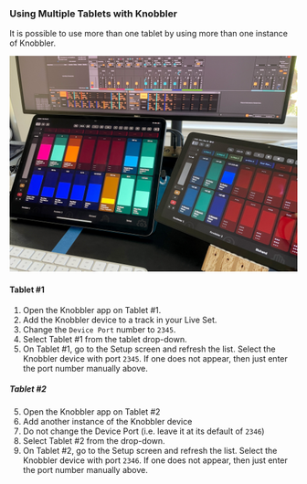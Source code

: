 ### Using Multiple Tablets with Knobbler

It is possible to use more than one tablet by using more than one instance of Knobbler.

![Dual Tablets](./images/dual_tablets-export.jpg)

#### Tablet #1

1. Open the Knobbler app on Tablet #1.
1. Add the Knobbler device to a track in your Live Set.
1. Change the `Device Port` number to `2345`.
1. Select Tablet #1 from the tablet drop-down.
1. On Tablet #1, go to the Setup screen and refresh the list. Select the Knobbler device with port `2345`. If one does not appear, then just enter the port number manually above.

##### Tablet #2

5. Open the Knobbler app on Tablet #2
6. Add another instance of the Knobbler device
7. Do not change the Device Port (i.e. leave it at its default of `2346`)
8. Select Tablet #2 from the drop-down.
9. On Tablet #2, go to the Setup screen and refresh the list. Select the Knobbler device with port `2346`. If one does not appear, then just enter the port number manually above.
